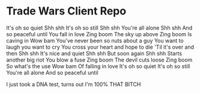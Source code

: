 # Trade Wars Client Repo

It's oh so quiet
Shh shh
It's oh so still
Shh shh
You're all alone
Shh shh
And so peaceful until
You fall in love
Zing boom
The sky up above
Zing boom
Is caving in
Wow bam
You've never been so nuts about a guy
You want to laugh you want to cry
You cross your heart and hope to die
'Til it's over and then
Shh shh
It's nice and quiet
Shh shh
But soon again
Shh shh
Starts another big riot
You blow a fuse
Zing boom
The devil cuts loose
Zing boom
So what's the use
Wow bam
Of falling in love
It's oh so quiet
It's oh so still
You're all alone
And so peaceful until

I just took a DNA test, turns out I'm 100% THAT BITCH
